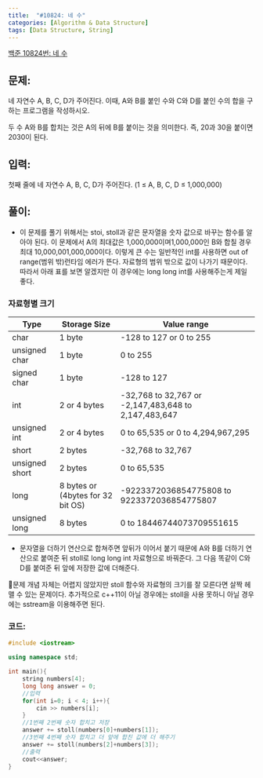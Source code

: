 ```yaml
---
title:  "#10824: 네 수"
categories: [Algorithm & Data Structure]
tags: [Data Structure, String]
---
```


[백준 10824번: 네 수](https://www.acmicpc.net/problem/10824)

## 문제:

네 자연수 A, B, C, D가 주어진다. 이때, A와 B를 붙인 수와 C와 D를 붙인 수의 합을 구하는 프로그램을 작성하시오.

두 수 A와 B를 합치는 것은 A의 뒤에 B를 붙이는 것을 의미한다. 즉, 20과 30을 붙이면 2030이 된다.

## 입력:

첫째 줄에 네 자연수 A, B, C, D가 주어진다. (1 ≤ A, B, C, D ≤ 1,000,000)

## 풀이:

- 이 문제를 풀기 위해서는 stoi, stoll과 같은 문자열을 숫자 값으로 바꾸는 함수를 알아야 된다. 이 문제에서 A의 최대값은 1,000,000이며1,000,000인 B와 합칠 경우 최대 10,000,001,000,000이다. 이렇게 큰 수는 일반적인 int를 사용하면 out of range(범위 밖)런타임 에러가 뜬다. 자료형의 범위 밖으로 값이 나가기 때문이다. 따라서 아래 표를 보면 알겠지만 이 경우에는 long long int를 사용해주는게 제일 좋다.

### 자료형별 크기

|Type|Storage Size|Value range|
|------|---|---|
|char|1 byte|-128 to 127 or 0 to 255|
|unsigned char|1 byte|0 to 255|
|signed char|1 byte|-128 to 127|
|int|2 or 4 bytes|-32,768 to 32,767 or -2,147,483,648 to 2,147,483,647|
|unsigned int|2 or 4 bytes|0 to 65,535 or 0 to 4,294,967,295|
|short|2 bytes|-32,768 to 32,767|
|unsigned short|2 bytes|0 to 65,535|
|long|8 bytes or (4bytes for 32 bit OS)|-9223372036854775808 to 9223372036854775807|
|unsigned long|8 bytes|0 to 18446744073709551615|

- 문자열을 더하기 연산으로 합쳐주면 앞뒤가 이어서 붙기 때문에 A와 B를 더하기 연산으로 붙여준 뒤 stoll로 long long int 자료형으로 바꿔준다. 그 다음 똑같이 C와 D를 붙여준 뒤 앞에 저장한 값에 더해준다.

🔎문제 개념 자체는 어렵지 않았지만 stoll 함수와 자료형의 크기를 잘 모른다면 살짝 헤맬 수 있는 문제이다. 추가적으로 c++11이 아닐 경우에는 stoll을 사용 못하니 아닐 경우에는 sstream을 이용해주면 된다.

### 코드:

```cpp
#include <iostream>

using namespace std;

int main(){
	string numbers[4];
	long long answer = 0;
	//입력 
	for(int i=0; i < 4; i++){
		cin >> numbers[i];
	}
	//1번째 2번째 숫자 합치고 저장 
	answer += stoll(numbers[0]+numbers[1]);
	//3번째 4번째 숫자 합치고 더 앞에 합친 값에 더 해주기 
	answer += stoll(numbers[2]+numbers[3]);
	//출력 
	cout<<answer;
}
```
